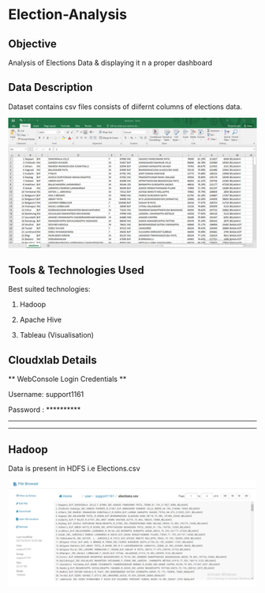 # Election-Analysis

## Objective
Analysis of Elections Data &amp; displaying it n a proper dashboard

## Data Description

Dataset contains csv files consists of diifernt columns of elections data.

![alt text](images/image1.png)

## Tools & Technologies Used

Best suited technologies:

 1. Hadoop

 2. Apache Hive

 3. Tableau (Visualisation) 

## Cloudxlab Details

** WebConsole Login Credentials **

Username: support1161

Password : **********

----------------------------------------------------------------------------------------------------------------------------------------------
----------------------------------------------------------------------------------------------------------------------------------------------

## Hadoop

Data is present in HDFS i.e Elections.csv 

![alt text](images/image2.png)
